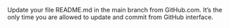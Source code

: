 Update your file README.md in the main branch from GitHub.com. It’s the only time you are allowed to update and commit from GitHub interface.
